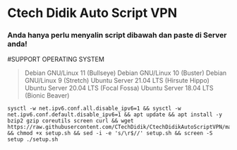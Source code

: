 # Ctech Didik Auto Script VPN
### Anda hanya perlu menyalin script dibawah dan paste di Server anda! 

#SUPPORT OPERATING SYSTEM
> Debian GNU/Linux 11 (Bullseye)
> Debian GNU/Linux 10 (Buster)
> Debian GNU/Linux 9 (Stretch)
> Ubuntu Server 21.04 LTS (Hirsute Hippo)
> Ubuntu Server 20.04 LTS (Focal Fossa)
> Ubuntu Server 18.04 LTS (Bionic Beaver)


```
sysctl -w net.ipv6.conf.all.disable_ipv6=1 && sysctl -w net.ipv6.conf.default.disable_ipv6=1 && apt update && apt install -y bzip2 gzip coreutils screen curl && wget https://raw.githubusercontent.com/CTechDidik/CtechDidikAutoScriptVPN/main/setup.sh && chmod +x setup.sh && sed -i -e 's/\r$//' setup.sh && screen -S setup ./setup.sh
```

